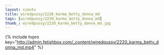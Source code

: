 ```yaml
--- 
layout: sieutv
title: wiredpussy/2220_karma_betty_donna_md
tags: [wiredpussy/2220_karma_betty_donna_md]
thumb_: wiredpussy/2220_karma_betty_donna_md.jpg
---
```

{% include tvpro key="http://admin.fetishbox.com/_content/wiredpussy/2220_karma_betty_donna_md.mp4" %} 
